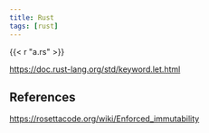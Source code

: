 ```yaml
---
title: Rust
tags: [rust]
---
```


{{< r "a.rs" >}}

<https://doc.rust-lang.org/std/keyword.let.html>

## References

<https://rosettacode.org/wiki/Enforced_immutability>
